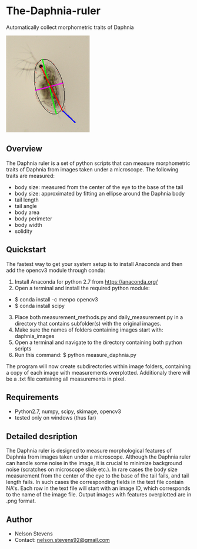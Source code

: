 # The-Daphnia-ruler
Automatically collect morphometric traits of Daphnia

![](images/final_product_fin.jpg)
## Overview
The Daphnia ruler is a set of python scripts that can measure morphometric traits of Daphnia
from images taken under a microscope. The following traits are measured:
* body size: measured from the center of the eye to the base of the tail
* body size: approximated by fitting an ellipse around the Daphnia body
* tail length
* tail angle
* body area
* body perimeter
* body width
* solidity


## Quickstart
The fastest way to get your system setup is to install Anaconda 
and then add the opencv3 module through conda:

1. Install Anaconda for python 2.7 from https://anaconda.org/
2. Open a terminal and install the required python module: 
* $ conda install -c menpo opencv3
* $ conda install scipy
3. Place both measurement_methods.py and daily_measurement.py in a directory that contains subfolder(s)
with the original images.
4. Make sure the names of folders containing images start with: daphnia_images
5. Open a terminal and navigate to the directory containing both python scripts
6. Run this command: $ python measure_daphnia.py

The program will now create subdirectories within image folders, containing a copy of each image with
measurements overplotted. Additionaly there will be a .txt file containing all measurements in pixel.

## Requirements
* Python2.7, numpy, scipy, skimage, opencv3
* tested only on windows (thus far)

## Detailed desription
The Daphnia ruler is designed to measure morphological features of Daphnia from images taken under
a microscope. Although the Daphnia ruler can handle some noise in the image, it is crucial to
minimize background noise (scratches on microscope slide etc.). In rare cases the body size measurement
from the center of the eye to the base of the tail fails, and tail length fails.
In such cases the corresponding fields in the text file contain NA's. Each row in the text file will
start with an image ID, which corresponds to the name of the image file. Output images with features
overplotted are in .png format.

## Author
* Nelson Stevens
* Contact: nelson.stevens92@gmail.com
